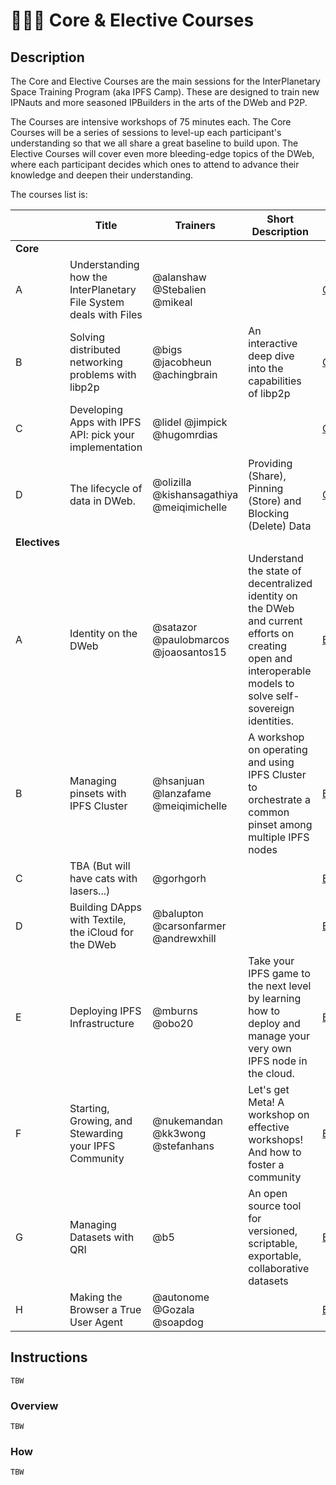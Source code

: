 # 👩🏽‍🏫 Core & Elective Courses

## Description

The Core and Elective Courses are the main sessions for the InterPlanetary Space Training Program (aka IPFS Camp). These are designed to train new IPNauts and more seasoned IPBuilders in the arts of the DWeb and P2P.

The Courses are intensive workshops of 75 minutes each. The Core Courses will be a series of sessions to level-up each participant's understanding so that we all share a great baseline to build upon. The Elective Courses will cover even more bleeding-edge topics of the DWeb, where each participant decides which ones to attend to advance their knowledge and deepen their understanding.

The courses list is:

|                | Title  | Trainers  | Short Description  | Link  |
|--------------- |------- |---------- |------------------- |------ |
| **Core**       | | | | |
| A              | Understanding how the InterPlanetary File System deals with Files       | @alanshaw @Stebalien @mikeal              |                                                                | [CORE_COURSE_A](https://github.com/ipfs/camp/tree/master/CORE_AND_ELECTIVE_COURSES/CORE_COURSE_A) |
| B              | Solving distributed networking problems with libp2p | @bigs @jacobheun @achingbrain            | An interactive deep dive into the capabilities of libp2p | [CORE_COURSE_B](https://github.com/ipfs/camp/tree/master/CORE_AND_ELECTIVE_COURSES/CORE_COURSE_B) |
| C              | Developing Apps with IPFS API: pick your implementation                 | @lidel @jimpick @hugomrdias               |                                                                | [CORE_COURSE_C](https://github.com/ipfs/camp/tree/master/CORE_AND_ELECTIVE_COURSES/CORE_COURSE_C) |
| D              | The lifecycle of data in DWeb.                                          | @olizilla @kishansagathiya @meiqimichelle | Providing (Share), Pinning (Store) and Blocking (Delete) Data  | [CORE_COURSE_D](https://github.com/ipfs/camp/tree/master/CORE_AND_ELECTIVE_COURSES/CORE_COURSE_D) |
| **Electives**  | | | | |
| A              | Identity on the DWeb                                                    | @satazor @paulobmarcos @joaosantos15      | Understand the state of decentralized identity on the DWeb and current efforts on creating open and interoperable models to solve self-sovereign identities.                                                             | [ELECTIVE_COURSE_A](https://github.com/ipfs/camp/tree/master/CORE_AND_ELECTIVE_COURSES/ELECTIVE_COURSE_A) |
| B              | Managing pinsets with IPFS Cluster                                      | @hsanjuan @lanzafame @meiqimichelle       | A workshop on operating and using IPFS Cluster to orchestrate a common pinset among multiple IPFS nodes                                                               | [ELECTIVE_COURSE_B](https://github.com/ipfs/camp/tree/master/CORE_AND_ELECTIVE_COURSES/ELECTIVE_COURSE_B) |
| C              | TBA (But will have cats with lasers...)                                                                    | @gorhgorh |                                                                                                 | [ELECTIVE_COURSE_C](https://github.com/ipfs/camp/tree/master/CORE_AND_ELECTIVE_COURSES/ELECTIVE_COURSE_C) |
| D              | Building DApps with Textile, the iCloud for the DWeb                    | @balupton @carsonfarmer @andrewxhill      |                                                                | [ELECTIVE_COURSE_D](https://github.com/ipfs/camp/tree/master/CORE_AND_ELECTIVE_COURSES/ELECTIVE_COURSE_D) |
| E              | Deploying IPFS Infrastructure                                           | @mburns @obo20                            | Take your IPFS game to the next level by learning how to deploy and manage your very own IPFS node in the cloud.                                                               | [ELECTIVE_COURSE_E](https://github.com/ipfs/camp/tree/master/CORE_AND_ELECTIVE_COURSES/ELECTIVE_COURSE_E) |
| F              | Starting, Growing, and Stewarding your IPFS Community                                                                     | @nukemandan @kk3wong @stefanhans                                  |Let's get Meta! A workshop on effective workshops! And how to foster a community                                                                | [ELECTIVE_COURSE_F](https://github.com/ipfs/camp/tree/master/CORE_AND_ELECTIVE_COURSES/ELECTIVE_COURSE_F) |
| G              | Managing Datasets with QRI                                              | @b5                    | An open source tool for versioned, scriptable, exportable, collaborative datasets | [ELECTIVE_COURSE_G](https://github.com/ipfs/camp/tree/master/CORE_AND_ELECTIVE_COURSES/ELECTIVE_COURSE_G) |
| H              | Making the Browser a True User Agent    | @autonome @Gozala @soapdog                |                                                                | [ELECTIVE_COURSE_H](https://github.com/ipfs/camp/tree/master/CORE_AND_ELECTIVE_COURSES/ELECTIVE_COURSE_H) |

## Instructions

`TBW`

### Overview

`TBW`

### How

`TBW`
